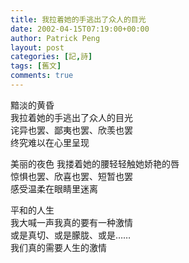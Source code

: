 ```yaml
---
title: 我拉着她的手逃出了众人的目光
date: 2002-04-15T07:19:00+00:00
author: Patrick Peng
layout: post
categories: [記,詩]
tags: [舊文]
comments: true
---
```

黯淡的黄昏  
我拉着她的手逃出了众人的目光  
诧异也罢、鄙夷也罢、欣羡也罢  
终究难以在心里呈现

美丽的夜色
我搂着她的腰轻轻触她娇艳的唇  
惊惧也罢、欣喜也罢、短暂也罢  
感受温柔在眼睛里迷离

平和的人生  
我大喊一声我真的要有一种激情  
或是真切、或是朦胧、或是……  
我们真的需要人生的激情